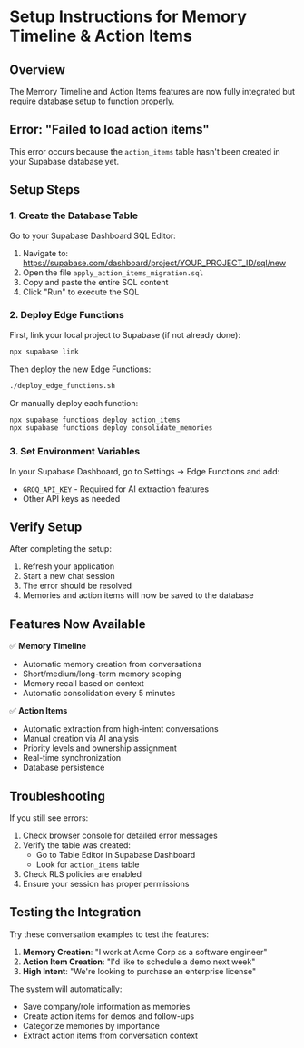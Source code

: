 # Setup Instructions for Memory Timeline & Action Items

## Overview
The Memory Timeline and Action Items features are now fully integrated but require database setup to function properly.

## Error: "Failed to load action items"
This error occurs because the `action_items` table hasn't been created in your Supabase database yet.

## Setup Steps

### 1. Create the Database Table

Go to your Supabase Dashboard SQL Editor:
1. Navigate to: https://supabase.com/dashboard/project/YOUR_PROJECT_ID/sql/new
2. Open the file `apply_action_items_migration.sql` 
3. Copy and paste the entire SQL content
4. Click "Run" to execute the SQL

### 2. Deploy Edge Functions

First, link your local project to Supabase (if not already done):
```bash
npx supabase link
```

Then deploy the new Edge Functions:
```bash
./deploy_edge_functions.sh
```

Or manually deploy each function:
```bash
npx supabase functions deploy action_items
npx supabase functions deploy consolidate_memories
```

### 3. Set Environment Variables

In your Supabase Dashboard, go to Settings → Edge Functions and add:
- `GROQ_API_KEY` - Required for AI extraction features
- Other API keys as needed

## Verify Setup

After completing the setup:
1. Refresh your application
2. Start a new chat session
3. The error should be resolved
4. Memories and action items will now be saved to the database

## Features Now Available

✅ **Memory Timeline**
- Automatic memory creation from conversations
- Short/medium/long-term memory scoping
- Memory recall based on context
- Automatic consolidation every 5 minutes

✅ **Action Items**
- Automatic extraction from high-intent conversations
- Manual creation via AI analysis
- Priority levels and ownership assignment
- Real-time synchronization
- Database persistence

## Troubleshooting

If you still see errors:
1. Check browser console for detailed error messages
2. Verify the table was created: 
   - Go to Table Editor in Supabase Dashboard
   - Look for `action_items` table
3. Check RLS policies are enabled
4. Ensure your session has proper permissions

## Testing the Integration

Try these conversation examples to test the features:

1. **Memory Creation**: "I work at Acme Corp as a software engineer"
2. **Action Item Creation**: "I'd like to schedule a demo next week"
3. **High Intent**: "We're looking to purchase an enterprise license"

The system will automatically:
- Save company/role information as memories
- Create action items for demos and follow-ups
- Categorize memories by importance
- Extract action items from conversation context